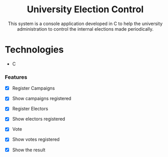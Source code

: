 <h1 align="center">University Election Control</h1>

<p align="center">This system is a console application developed in C to help the university administration to control the internal elections made periodically. </p>

Technologies
=================
<!--ts-->
   * C
<!--te-->

### Features

- [x] Register Campaigns
- [x] Show campaigns registered
- [x] Register Electors
- [x] Show electors registered
- [x] Vote
- [x] Show votes registered
- [x] Show the result


